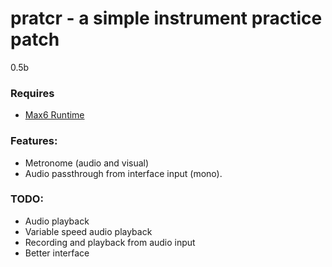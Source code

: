# pratcr - a simple instrument practice patch
0.5b

### Requires
- [Max6 Runtime](http://cycling74.com/max/runtime/)

### Features:
- Metronome (audio and visual)
- Audio passthrough from interface input (mono).

### TODO:
- Audio playback
- Variable speed audio playback
- Recording and playback from audio input
- Better interface
